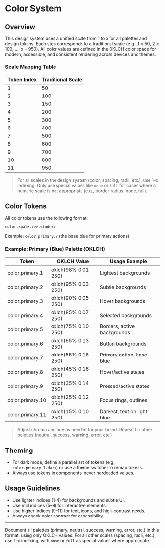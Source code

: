 # Color System

## Overview

This design system uses a unified scale from 1 to x for all palettes and design tokens. Each step corresponds to a traditional scale (e.g., 1 = 50, 2 = 100, ..., x = 950). All color values are defined in the OKLCH color space for modern, accessible, and consistent rendering across devices and themes.

### Scale Mapping Table

| Token Index | Traditional Scale |
|-------------|------------------|
| 1           | 50               |
| 2           | 100              |
| 3           | 150              |
| 4           | 200              |
| 5           | 300              |
| 6           | 400              |
| 7           | 500              |
| 8           | 600              |
| 9           | 700              |
| 10          | 800              |
| 11          | 950              |

> For all scales in the design system (color, spacing, radii, etc.), use 1–x indexing. Only use special values like `none` or `full` for cases where a numeric scale is not appropriate (e.g., border-radius: none, full).

## Color Tokens

All color tokens use the following format:

```
color.<palette>.<index>
```

Example: `color.primary.7` (the base blue for primary actions)

### Example: Primary (Blue) Palette (OKLCH)

| Token             | OKLCH Value                | Usage Example                |
|-------------------|---------------------------|------------------------------|
| color.primary.1   | oklch(98% 0.01 250)       | Lightest backgrounds         |
| color.primary.2   | oklch(95% 0.03 250)       | Subtle backgrounds           |
| color.primary.3   | oklch(90% 0.05 250)       | Hover backgrounds            |
| color.primary.4   | oklch(85% 0.07 250)       | Selected backgrounds         |
| color.primary.5   | oklch(75% 0.10 250)       | Borders, active backgrounds  |
| color.primary.6   | oklch(65% 0.13 250)       | Button backgrounds           |
| color.primary.7   | oklch(55% 0.16 250)       | Primary action, base blue    |
| color.primary.8   | oklch(45% 0.16 250)       | Hover/active states          |
| color.primary.9   | oklch(35% 0.14 250)       | Pressed/active states        |
| color.primary.10  | oklch(25% 0.12 250)       | Focus rings, outlines        |
| color.primary.11  | oklch(15% 0.10 250)       | Darkest, text on light blue  |

> Adjust chroma and hue as needed for your brand. Repeat for other palettes (neutral, success, warning, error, etc.)

## Theming

- For dark mode, define a parallel set of tokens (e.g., `color.primary.7.dark`) or use a theme switcher to remap tokens.
- Always use tokens in components, never hardcoded values.

## Usage Guidelines

- Use lighter indices (1–4) for backgrounds and subtle UI.
- Use mid indices (5–8) for interactive elements.
- Use higher indices (9–11) for text, icons, and high-contrast needs.
- Always check color contrast for accessibility.

---

Document all palettes (primary, neutral, success, warning, error, etc.) in this format, using only OKLCH values. For all other scales (spacing, radii, etc.), use 1–x indexing, with `none` or `full` as special values where appropriate.
